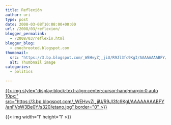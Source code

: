 ```yaml
---
title: Reflexión
author: uri
type: post
date: 2008-03-08T10:08:00+00:00
url: /2008/03/reflexion/
blogger_permalink:
  - /2008/03/reflexin.html
blogger_blog:
  - enochrooted.blogspot.com
thumbnail:
  src: "https://3.bp.blogspot.com/_WEHvyZj_jiU/R9Jl3fc9KgI/AAAAAAAABFY/anFVoW3Be0Y/s320/etano.jpg"
  alt: Thumbnail image
categories:
  - politics

---
```

[{{< img style="display:block;text-align:center;cursor:hand;margin:0 auto 10px;" src="https://3.bp.blogspot.com/_WEHvyZj_jiU/R9Jl3fc9KgI/AAAAAAAABFY/anFVoW3Be0Y/s320/etano.jpg" border="0" >}}][1] 

<div class="blogger-post-footer">
  {{< img width='1' height='1' >}}
</div>

 [1]: https://3.bp.blogspot.com/_WEHvyZj_jiU/R9Jl3fc9KgI/AAAAAAAABFY/anFVoW3Be0Y/s1600-h/etano.jpg
